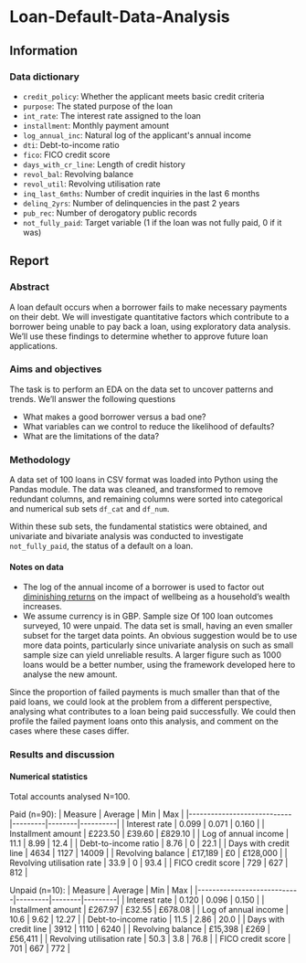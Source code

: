 # Loan-Default-Data-Analysis

## Information

### Data dictionary
* `credit_policy`: Whether the applicant meets basic credit criteria
* `purpose`: The stated purpose of the loan
* `int_rate`: The interest rate assigned to the loan
* `installment`: Monthly payment amount
* `log_annual_inc`: Natural log of the applicant's annual income
* `dti`: Debt-to-income ratio
* `fico`: FICO credit score
* `days_with_cr_line`: Length of credit history
* `revol_bal`: Revolving balance
* `revol_util`: Revolving utilisation rate
* `inq_last_6mths`: Number of credit inquiries in the last 6 months
* `delinq_2yrs`: Number of delinquencies in the past 2 years
* `pub_rec`: Number of derogatory public records
* `not_fully_paid`: Target variable (1 if the loan was not fully paid, 0 if it was)

## Report

### Abstract
A loan default occurs when a borrower fails to make necessary payments on their debt. We will investigate quantitative factors which contribute to a borrower being unable to pay back a loan, using exploratory data analysis. We’ll use these findings to determine whether to approve future loan applications.

### Aims and objectives
The task is to perform an EDA on the data set to uncover patterns and trends. We’ll answer the following questions
- What makes a good borrower versus a bad one?
- What variables can we control to reduce the likelihood of defaults?
- What are the limitations of the data?

### Methodology
A data set of 100 loans in CSV format was loaded into Python using the Pandas module. The data was cleaned, and transformed to remove redundant columns, and remaining columns were sorted into categorical and numerical sub sets `df_cat` and `df_num`. 

Within these sub sets, the fundamental statistics were obtained, and univariate and bivariate analysis was conducted to investigate `not_fully_paid`, the status of a default on a loan.

#### Notes on data
- The log of the annual income of a borrower is used to factor out [diminishing returns](https://typeset.io/questions/why-use-log-of-household-income-when-estimating-the-1n2q29zfle#) on the impact of wellbeing as a household’s wealth increases.
- We assume currency is in GBP.
Sample size
Of 100 loan outcomes surveyed, 10 were unpaid. The data set is small, having an even smaller subset for the target data points. An obvious suggestion would be to use more data points, particularly since univariate analysis on such as small sample size can yield unreliable results. A larger figure such as 1000 loans would be a better number, using the framework developed here to analyse the new amount.

Since the proportion of failed payments is much smaller than that of the paid loans, we could look at the problem from a different perspective, analysing what contributes to a loan being paid successfully. We could then profile the failed payment loans onto this analysis, and comment on the cases where these cases differ.

### Results and discussion

#### Numerical statistics
Total accounts analysed N=100.

Paid (n=90):
| Measure                    | Average | Min    | Max      |
|----------------------------|---------|--------|----------|
| Interest rate              | 0.099   | 0.071  | 0.160    |
| Installment amount         | £223.50 | £39.60 | £829.10  |
| Log of annual income       | 11.1    | 8.99   | 12.4     |
| Debt-to-income ratio       | 8.76    | 0      | 22.1     |
| Days with credit line      | 4634    | 1127   | 14009    |
| Revolving balance          | £17,189 | £0     | £128,000 |
| Revolving utilisation rate | 33.9    | 0      | 93.4     |
| FICO credit score          | 729     | 627    | 812      |

Unpaid (n=10):
| Measure                    | Average | Min    | Max     |
|----------------------------|---------|--------|---------|
| Interest rate              | 0.120   | 0.096  | 0.150   |
| Installment amount         | £267.97 | £32.55 | £678.08 |
| Log of annual income       | 10.6    | 9.62   | 12.27   |
| Debt-to-income ratio       | 11.5    | 2.86   | 20.0    |
| Days with credit line      | 3912    | 1110   | 6240    |
| Revolving balance          | £15,398 | £269   | £56,411 |
| Revolving utilisation rate | 50.3    | 3.8    | 76.8    |
| FICO credit score          | 701     | 667    | 772     |